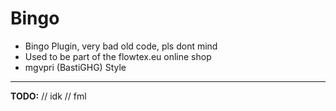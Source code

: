 # Bingo

- Bingo Plugin, very bad old code, pls dont mind
- Used to be part of the flowtex.eu online shop
- mgvpri (BastiGHG) Style

-------------------------------------------------------------------

**TODO:**
// idk
// fml
